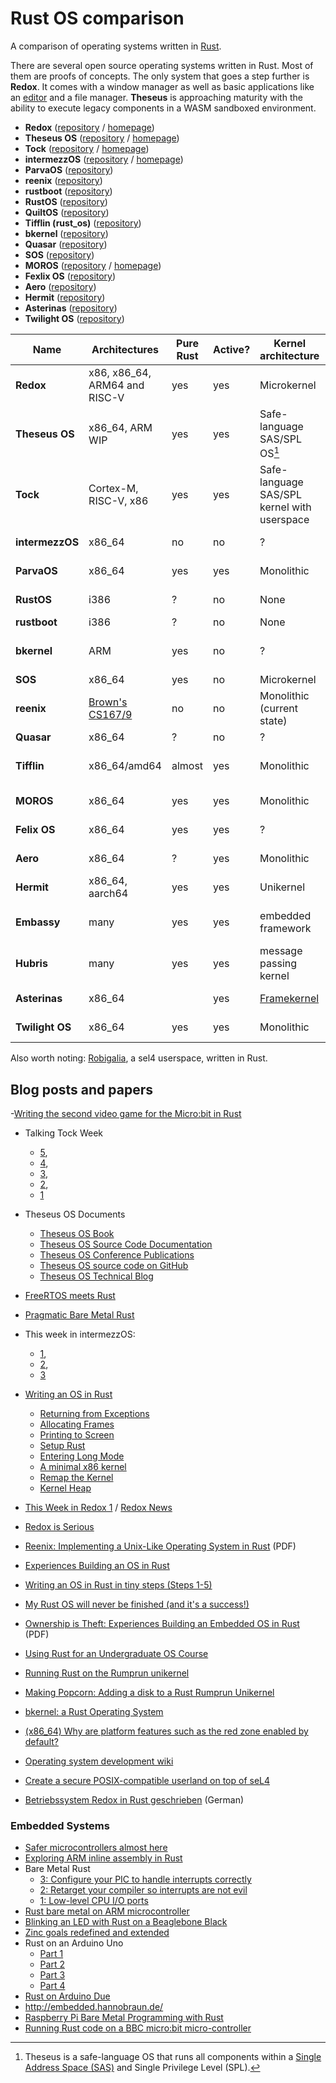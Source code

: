 # Rust OS comparison

A comparison of operating systems written in [Rust](https://rustlang.org).

There are several open source operating systems written in Rust.
Most of them are proofs of concepts.
The only system that goes a step further is **Redox**.
It comes with a window manager as well as basic applications like an
[editor](https://github.com/redox-os/sodium) and a file manager.
**Theseus** is approaching maturity with the ability to execute legacy components in a WASM sandboxed environment.

- **Redox**             ([repository](https://gitlab.redox-os.org/redox-os/redox/) / [homepage](https://www.redox-os.org/))
- **Theseus OS**        ([repository](https://github.com/theseus-os/Theseus) / [homepage](https://www.theseus-os.com/))
- **Tock**              ([repository](https://github.com/helena-project/tock) / [homepage](http://www.tockos.org/))
- **intermezzOS**       ([repository](https://github.com/intermezzos/kernel) / [homepage](http://intermezzos.github.io/))
- **ParvaOS**           ([repository](https://github.com/gianndev/ParvaOS))
- **reenix**            ([repository](https://github.com/scialex/reenix))
- **rustboot**          ([repository](https://github.com/charliesome/rustboot))
- **RustOS**            ([repository](https://github.com/ryanra/RustOS))
- **QuiltOS**           ([repository](https://github.com/QuiltOS/QuiltOS))
- **Tifflin (rust_os)** ([repository](https://github.com/thepowersgang/rust_os))
- **bkernel**           ([repository](https://github.com/rasendubi/bkernel))
- **Quasar**            ([repository](https://github.com/LeoTestard/Quasar))
- **SOS**               ([repository](https://github.com/hawkw/sos-kernel))
- **MOROS**             ([repository](https://github.com/vinc/moros) / [homepage](http://moros.cc/))
- **Fexlix OS**         ([repository](https://github.com/mrgian/felix))
- **Aero**              ([repository](https://github.com/Andy-Python-Programmer/aero))
- **Hermit**            ([repository](https://github.com/hermitcore/rusty-hermit))
- **Asterinas**         ([repository](https://github.com/asterinas/asterina))
- **Twilight OS**       ([repository](https://github.com/akashKarmakar02/twilight_os))

| Name            | Architectures     | Pure Rust | Active? | Kernel architecture          | Target              | Userpace? | Optional GUI? | Contributors | Filesystem              | Network stack              | License                    |
|-----------------|-------------------|-----------|---------|------------------------------|---------------------|-----------|---------------|--------------|-------------------------|----------------------------|----------------------------|
| **Redox**       | x86, x86_64, ARM64 and RISC-V    | yes       | yes     | Microkernel   | General purpose     | yes       | yes           | 60         | [RedoxFS]/[FAT32]/[ramfs] | smoltcp                    | MIT                        |
| **Theseus OS**  | x86_64, ARM WIP   | yes       | yes     | Safe-language SAS/SPL OS[^1] | General + Embedded  | N/A       | yes           | 25           | Custom/FAT32            | smoltcp                    | MIT                        |
| **Tock**        | Cortex-M, RISC-V, x86 | yes   | yes     | Safe-language SAS/SPL kernel with userspace | embedded  | yes  | no            | 264          |                         | custom                     | APL 2 / MIT                |
| **intermezzOS** | x86_64            | no        | no      | ?                            | PoC                 | no        | no            | 18           | no                      | ?                          | APL 2 / MIT                |
| **ParvaOS**     | x86_64            | yes       | yes     | Monolithic                   | General purpose     | no        | yes           | 1            | ParvaFS                 | ?                          | GPL-3.0                    |
| **RustOS**      | i386              | ?         | no      | None                         | PoC                 | no        | no            | 10           | no                      | None                       | APL 2 / MIT                |
| **rustboot**    | i386              | ?         | no      | None                         | PoC                 | no        | no            | 8            | no                      | None                       | MIT                        |
| **bkernel**     | ARM               | yes       | no      | ?                            | Embedded devices    | no        | no            | 4            | ?                       | smoltcp                    | GPL with linking exception |
| **SOS**         | x86_64            | yes       | no      | Microkernel                  | PoC                 | no        | no            | 3            | ?                       | None                       | MIT                        |
| **reenix**      | [Brown's CS167/9] | no        | no      | Monolithic (current state)   | PoC                 | no        | no            | 3            | ?                       | None                       | [unknown]                  |
| **Quasar**      | x86_64            | ?         | no      | ?                            | ?                   | no        | no            | 2            | ?                       | None                       | ?                          |
| **Tifflin**     | x86_64/amd64      | almost    | yes     | Monolithic                   | ?                   | ?         | yes           | 1            | ISO9660                 | ?                          | 2-Clause-BSD               |
| **MOROS**       | x86_64            | yes       | yes     | Monolithic                   | General purpose     | limited   | no            | 1            | [MFS]                   | smoltcp                    | MIT                        |
| **Felix OS**    | x86_64            | yes       | yes     | ?                            | General purpose     | ?         | no            | 3            | [FAT16]  Read Only      | None                       | MIT                        |
| **Aero**        | x86_64            | ?         | yes     | Monolithic                   | General purpose     | ?         | yes           | 10           | ?                       | ?                          | GPL                        |
| **Hermit**      | x86_64, aarch64   | yes       | yes     | Unikernel                    | Cloud and HPC       | no        | no            | >30          | virtiofs                | smoltcp                    | Apache, BSD                |
| **Embassy**     | many              | yes       | yes     | embedded framework           | embedded            | n/a       | no            | 388          | ?                       | smoltcp                    | APL2 / MIT / CC 4.0        |
| **Hubris**      | many              | yes       | yes     | message passing kernel       | embedded            | n/a       | no            | 50           | ?                       | smoltcp                    | MPL 2.0                    |
| **Asterinas**   | x86_64            |           | yes     | [Framekernel]                | General purpose     | ?         | ?             | 42           | ?                       | smoltcp                    | MPL 2.0                    |
| **Twilight OS** | x86_64            | yes       | yes     | Monolithic                   | General + Learning  | in progress      | no     | 2            | MinixFS V2              | smoltcp                    | BSD-3 Clause               |

Also worth noting: [Robigalia](https://gitlab.com/robigalia/sel4), a sel4 userspace, written in Rust.

[Brown's CS167/9]: http://cs.brown.edu/courses/cs167/
[RedoxFS]: https://github.com/redox-os/redoxfs
[FAT32]: https://gitlab.redox-os.org/redox-os/redox-loader
[ramfs]: https://gitlab.redox-os.org/redox-os/base/-/tree/main/ramfs?ref_type=heads
[unknown]: https://github.com/scialex/reenix/issues/1
[MFS]: https://github.com/vinc/moros/blob/trunk/doc/filesystem.md
[Framekernel]: https://asterinas.github.io/book/kernel/the-framekernel-architecture.html

[^1]: Theseus is a safe-language OS that runs all components within a [Single Address Space (SAS)](https://en.wikipedia.org/wiki/Single_address_space_operating_system) and Single Privilege Level (SPL).

## Blog posts and papers

-[Writing the second video game for the Micro:bit in Rust](https://hackernoon.com/writing-the-second-video-game-for-the-micro-bit-in-rust-3cd8b5ab22d3)

- Talking Tock Week
    - [5](http://www.tockos.org/blog/2016/talking-tock-5/),
    - [4](http://www.tockos.org/blog/2016/talking-tock-4/),
    - [3](http://www.tockos.org/blog/2016/talking-tock-3/),
    - [2](http://www.tockos.org/blog/2016/talking-tock-2/),
    - [1](http://www.tockos.org/blog/2016/talking-tock-1/)

- Theseus OS Documents
    - [Theseus OS Book](https://www.theseus-os.com/Theseus/book/index.html)
    - [Theseus OS Source Code Documentation](https://www.theseus-os.com/Theseus/doc/___Theseus_Crates___/index.html)
    - [Theseus OS Conference Publications](https://www.theseus-os.com/Theseus/book/misc/papers_presentations.html)
    - [Theseus OS source code on GitHub](https://github.com/theseus-os/Theseus)
    - [Theseus OS Technical Blog](https://www.theseus-os.com/)


- [FreeRTOS meets Rust](http://www.hashmismatch.net/freertos-meets-rust/)
- [Pragmatic Bare Metal Rust](http://www.hashmismatch.net/pragmatic-bare-metal-rust/)
- This week in intermezzOS:
  - [1](https://intermezzos.github.io/blog/articles/twii1/),
  - [2](https://intermezzos.github.io/blog/articles/twii2/),
  - [3](https://intermezzos.github.io/blog/articles/twii3/)

- [Writing an OS in Rust](http://os.phil-opp.com/)
    - [Returning from Exceptions](http://os.phil-opp.com/returning-from-exceptions.html)
    - [Allocating Frames](http://os.phil-opp.com/allocating-frames.html)
    - [Printing to Screen](http://os.phil-opp.com/printing-to-screen.html)
    - [Setup Rust](http://os.phil-opp.com/setup-rust.html)
    - [Entering Long Mode](http://os.phil-opp.com/entering-longmode.html)
    - [A minimal x86 kernel](http://blog.phil-opp.com/rust-os/multiboot-kernel.html)
    - [Remap the Kernel](http://os.phil-opp.com/remap-the-kernel.html)
    - [Kernel Heap](http://os.phil-opp.com/kernel-heap.html)

- [This Week in Redox 1](http://www.redox-os.org/news/this-week-in-redox-1/) / [Redox News](http://www.redox-os.org/news/)
- [Redox is Serious](http://dictator.redox-os.org/index.php?controller=post&action=view&id_post=17)
- [Reenix: Implementing a Unix-Like Operating System in Rust](https://scialex.github.io/reenix.pdf) (PDF)
- [Experiences Building an OS in Rust](https://mostlytyped.com/posts/experiences-building-an-os-in-ru)
- [Writing an OS in Rust in tiny steps (Steps 1-5)](http://jvns.ca/blog/2014/03/12/the-rust-os-story/)
- [My Rust OS will never be finished (and it's a success!)](http://jvns.ca/blog/2014/03/21/my-rust-os-will-never-be-finished/)
- [Ownership is Theft: Experiences Building an Embedded OS in Rust](http://amitlevy.com/papers/tock-plos2015.pdf) (PDF)
- [Using Rust for an Undergraduate OS Course](http://rust-class.org/0/pages/using-rust-for-an-undergraduate-os-course.html)
- [Running Rust on the Rumprun unikernel](https://gandro.github.io/2015/09/27/rust-on-rumprun/)
- [Making Popcorn: Adding a disk to a Rust Rumprun Unikernel](https://polyfractal.com/post/adding-a-disk-to-a-rust-rumprun-unikernel/)
- [bkernel: a Rust Operating System](http://www.alexeyshmalko.com/2015/bkernel-a-rust-operating-system/)
- [(x86_64) Why are platform features such as the red zone enabled by default?](https://internals.rust-lang.org/t/x86-64-why-are-platform-features-such-as-the-red-zone-enabled-by-default/)
- [Operating system development wiki](https://github.com/rust-lang/rust-wiki-backup/blob/master/Operating-system-development.md)
- [Create a secure POSIX-compatible userland on top of seL4](https://robigalia.org/)
- [Betriebssystem Redox in Rust geschrieben](http://www.pro-linux.de/news/1/23383/betriebssystem-redox-in-rust-geschrieben.html) (German)

### Embedded Systems

- [Safer microcontrollers almost here](http://dylanmckay.io/blog/rust/avr/llvm/2017/02/09/safer-microcontrollers-almost-here.html)
- [Exploring ARM inline assembly in Rust](http://embed.rs/articles/2016/arm-inline-assembly-rust/)
- Bare Metal Rust
    - [3: Configure your PIC to handle interrupts correctly](http://www.randomhacks.net/2015/11/16/bare-metal-rust-configure-your-pic-interrupts/)
    - [2: Retarget your compiler so interrupts are not evil](http://www.randomhacks.net/2015/11/11/bare-metal-rust-custom-target-kernel-space/)
    - [1: Low-level CPU I/O ports](http://www.randomhacks.net/2015/11/09/bare-metal-rust-cpu-port-io/)
- [Rust bare metal on ARM microcontroller](http://antoinealb.net/programming/2015/05/01/rust-on-arm-microcontroller.html)
- [Blinking an LED with Rust on a Beaglebone Black](http://theotherandygrove.com/blinking-an-led-with-rust-on-a-beaglebone-black/)
- [Zinc goals redefined and extended](http://zinc.rs/blog/#/2014/07/14/zinc-goals/)
- Rust on an Arduino Uno
  - [Part 1](http://jakegoulding.com/blog/2016/01/02/rust-on-an-arduino-uno/)
  - [Part 2](http://jakegoulding.com/blog/2016/01/17/rust-on-an-arduino-uno-part-2/)
  - [Part 3](http://jakegoulding.com/blog/2016/01/24/rust-on-an-arduino-uno-part-3/)
  - [Part 4](http://jakegoulding.com/blog/2016/05/12/rust-on-an-arduino-uno-part-4/)
- [Rust on Arduino Due](http://de.slideshare.net/kellogh/glue-con14)
- http://embedded.hannobraun.de/
- [Raspberry Pi Bare Metal Programming with Rust](https://blog.thiago.me/raspberry-pi-bare-metal-programming-with-rust/)
- [Running Rust code on a BBC micro:bit micro-controller](https://github.com/SimonSapin/rust-on-bbc-microbit)
